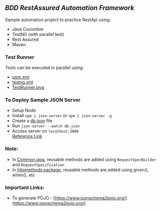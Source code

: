 ## _BDD RestAssured Automation Framework_

Sample automation project to practice RestApi using:
- Java Cucumber
- TestNG (with parallel test)
- Rest Assured
- Maven


### Test Runner
Tests can be executed in parallel using:
- [pom.xml](pom.xml)
- [testng.xml](testng.xml)
- [TestRunner.java](src/test/java/runner/TestRunner.java)

### To Deploy Sample JSON Server
- Setup Node
- Install `npm i json-server` or `npm i json-server -g`
- Create a [db.json](src/test/resources/Files/db.json) file
- Run `json-server --watch db.json`
- Access server on `localhost:3000`  
[Reference Link](https://www.npmjs.com/package/json-server)
  
### Note:
- In [Common.java](src/main/java/utilities/Common.java), reusable methods are added using `RequestSpecBuilder` and `RequestSpecification`
- In [httpmethods package](src/main/java/httpmethods), reusable methods are added using given(), when(), etc

### Important Links:
- To generate POJO - [https://www.jsonschema2pojo.org/](https://www.jsonschema2pojo.org/)
